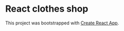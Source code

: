 # React clothes shop

This project was bootstrapped with [Create React App](https://github.com/facebook/create-react-app).
